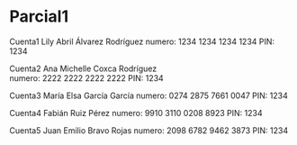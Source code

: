 # Parcial1

    
    

Cuenta1
Lily Abril Álvarez Rodríguez
numero: 1234 1234 1234 1234
PIN: 1234

Cuenta2
Ana Michelle Coxca Rodríguez    
numero: 2222 2222 2222 2222
PIN: 1234

Cuenta3
María Elsa García García
numero: 0274 2875 7661 0047
PIN: 1234

Cuenta4
Fabián Ruiz Pérez
numero: 9910 3110 0208 8923
PIN: 1234

Cuenta5
Juan Emilio Bravo Rojas
numero: 2098 6782 9462 3873
PIN: 1234
